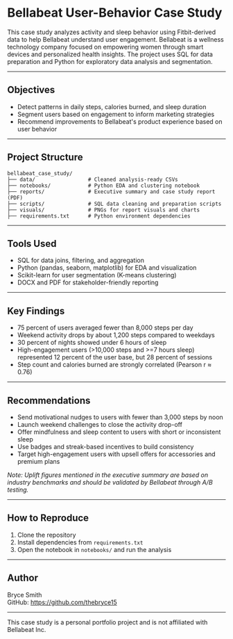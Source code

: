 # Bellabeat User-Behavior Case Study

This case study analyzes activity and sleep behavior using Fitbit-derived data to help Bellabeat understand user engagement. Bellabeat is a wellness technology company focused on empowering women through smart devices and personalized health insights. The project uses SQL for data preparation and Python for exploratory data analysis and segmentation.

---

## Objectives

- Detect patterns in daily steps, calories burned, and sleep duration
- Segment users based on engagement to inform marketing strategies
- Recommend improvements to Bellabeat's product experience based on user behavior

---

## Project Structure

```
bellabeat_case_study/
├── data/                 # Cleaned analysis-ready CSVs
├── notebooks/            # Python EDA and clustering notebook
├── reports/              # Executive summary and case study report (PDF)
├── scripts/              # SQL data cleaning and preparation scripts
├── visuals/              # PNGs for report visuals and charts
├── requirements.txt      # Python environment dependencies
```

---

## Tools Used

- SQL for data joins, filtering, and aggregation
- Python (pandas, seaborn, matplotlib) for EDA and visualization
- Scikit-learn for user segmentation (K-means clustering)
- DOCX and PDF for stakeholder-friendly reporting

---

## Key Findings

- 75 percent of users averaged fewer than 8,000 steps per day
- Weekend activity drops by about 1,200 steps compared to weekdays
- 30 percent of nights showed under 6 hours of sleep
- High-engagement users (>10,000 steps and >=7 hours sleep) represented 12 percent of the user base, but 28 percent of sessions
- Step count and calories burned are strongly correlated (Pearson r ≈ 0.76)

---

## Recommendations

- Send motivational nudges to users with fewer than 3,000 steps by noon
- Launch weekend challenges to close the activity drop-off
- Offer mindfulness and sleep content to users with short or inconsistent sleep
- Use badges and streak-based incentives to build consistency
- Target high-engagement users with upsell offers for accessories and premium plans

*Note: Uplift figures mentioned in the executive summary are based on industry benchmarks and should be validated by Bellabeat through A/B testing.*

---

## How to Reproduce

1. Clone the repository
2. Install dependencies from `requirements.txt`
3. Open the notebook in `notebooks/` and run the analysis

---

## Author

Bryce Smith  
GitHub: https://github.com/thebryce15

---

This case study is a personal portfolio project and is not affiliated with Bellabeat Inc.
